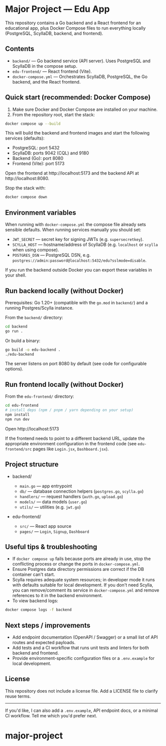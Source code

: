 # Major Project — Edu App

This repository contains a Go backend and a React frontend for an educational app, plus Docker Compose files to run everything locally (PostgreSQL, ScyllaDB, backend, and frontend).

## Contents

- `backend/` — Go backend service (API server). Uses PostgreSQL and ScyllaDB in the compose setup.
- `edu-frontend/` — React frontend (Vite).
- `docker-compose.yml` — Orchestrates ScyllaDB, PostgreSQL, the Go backend, and the React frontend.

## Quick start (recommended: Docker Compose)

1. Make sure Docker and Docker Compose are installed on your machine.
2. From the repository root, start the stack:

```bash
docker compose up --build
```

This will build the backend and frontend images and start the following services (defaults):

- PostgreSQL: port 5432
- ScyllaDB: ports 9042 (CQL) and 9180
- Backend (Go): port 8080
- Frontend (Vite): port 5173

Open the frontend at http://localhost:5173 and the backend API at http://localhost:8080.

Stop the stack with:

```bash
docker compose down
```

## Environment variables

When running with `docker-compose.yml` the compose file already sets sensible defaults. When running services manually you should set:

- `JWT_SECRET` — secret key for signing JWTs (e.g. `supersecretkey`).
- `SCYLLA_HOST` — hostname/address of ScyllaDB (e.g. `localhost` or `scylla` when using compose).
- `POSTGRES_DSN` — PostgreSQL DSN, e.g. `postgres://admin:password@localhost:5432/edu?sslmode=disable`.

If you run the backend outside Docker you can export these variables in your shell.

## Run backend locally (without Docker)

Prerequisites: Go 1.20+ (compatible with the `go.mod` in `backend/`) and a running Postgres/Scylla instance.

From the `backend/` directory:

```bash
cd backend
go run .
```

Or build a binary:

```bash
go build -o edu-backend .
./edu-backend
```

The server listens on port 8080 by default (see code for configurable options).

## Run frontend locally (without Docker)

From the `edu-frontend/` directory:

```bash
cd edu-frontend
# install deps (npm / pnpm / yarn depending on your setup)
npm install
npm run dev
```

Open http://localhost:5173

If the frontend needs to point to a different backend URL, update the appropriate environment configuration in the frontend code (see `edu-frontend/src` pages like `Login.jsx`, `Dashboard.jsx`).

## Project structure

- backend/
  - `main.go` — app entrypoint
  - `db/` — database connection helpers (`postgres.go`, `scylla.go`)
  - `handlers/` — request handlers (`auth.go`, `upload.go`)
  - `models/` — data models (`user.go`)
  - `utils/` — utilities (e.g. `jwt.go`)

- edu-frontend/
  - `src/` — React app source
  - `pages/` — `Login`, `Signup`, `Dashboard`

## Useful tips & troubleshooting

- If `docker compose up` fails because ports are already in use, stop the conflicting process or change the ports in `docker-compose.yml`.
- Ensure Postgres data directory permissions are correct if the DB container can't start.
- Scylla requires adequate system resources; in developer mode it runs with defaults suitable for local development. If you don't need Scylla, you can remove/comment its service in `docker-compose.yml` and remove references to it in the backend environment.
- To view backend logs:

```bash
docker compose logs -f backend
```

## Next steps / improvements

- Add endpoint documentation (OpenAPI / Swagger) or a small list of API routes and expected payloads.
- Add tests and a CI workflow that runs unit tests and linters for both backend and frontend.
- Provide environment-specific configuration files or a `.env.example` for local development.

## License

This repository does not include a license file. Add a LICENSE file to clarify reuse terms.



---

If you'd like, I can also add a `.env.example`, API endpoint docs, or a minimal CI workflow. Tell me which you'd prefer next.
# major-project
